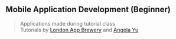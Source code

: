 ## Mobile Application Development (Beginner)  
> Applications made during tutorial class  
Tutorials by [London App Brewery](https://www.linkedin.com/learning/instructors/london-app-brewery) and [Angela Yu](https://www.linkedin.com/learning/instructors/angela-yu)

